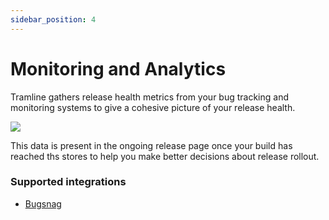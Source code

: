 ```yaml
---
sidebar_position: 4
---
```


# Monitoring and Analytics

Tramline gathers release health metrics from your bug tracking and monitoring systems to give a cohesive picture of your release health. 

![](/img/release-health.png)

This data is present in the ongoing release page once your build has reached ths stores to help you make better decisions about release rollout.

### Supported integrations

- [Bugsnag](bugsnag)

